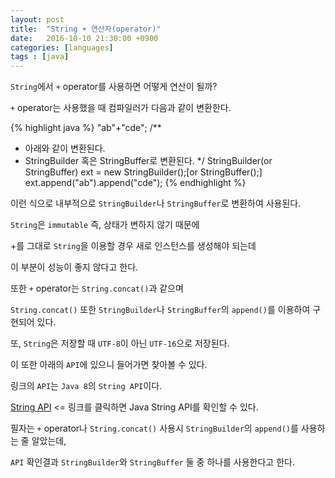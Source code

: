 ```yaml
---
layout: post
title:  "String + 연산자(operator)"
date:   2016-10-10 21:30:00 +0900
categories: [languages]
tags : [java]
---
```

`String`에서 `+` operator를 사용하면 어떻게 연산이 될까?

<!--more-->

`+` operator는 사용했을 때 컴파일러가 다음과 같이 변환한다.

{% highlight java %}
  "ab"+"cde";
  /**
  * 아래와 같이 변환된다.
  * StringBuilder 혹은 StringBuffer로 변환된다.
  */
  StringBuilder(or StringBuffer) ext = new StringBuilder();[or StringBuffer();]
  ext.append("ab").append("cde");
{% endhighlight %}

이런 식으로 내부적으로 `StringBuilder`나 `StringBuffer`로 변환하여 사용된다.

`String`은 `immutable` 즉, 상태가 변하지 않기 때문에

+를 그대로 `String`을 이용할 경우 새로 인스턴스를 생성해야 되는데

이 부분이 성능이 좋지 않다고 한다.

또한 `+` operator는 `String.concat()`과 같으며

`String.concat()` 또한 `StringBuilder`나 `StringBuffer`의 `append()`를 이용하여 구현되어 있다.

또, `String`은 저장할 때 `UTF-8`이 아닌 `UTF-16`으로 저장된다.

이 또한 아래의 `API`에 있으니 들어가면 찾아볼 수 있다.

링크의 `API`는 `Java 8`의 `String API`이다.

[String API](http://docs.oracle.com/javase/8/docs/api/java/lang/String.html) <= 링크를 클릭하면 Java String API를 확인할 수 있다.

필자는 `+` operator나 `String.concat()` 사용시 `StringBuilder`의 `append()`를 사용하는 줄 알았는데,

`API` 확인결과 `StringBuilder`와 `StringBuffer` 둘 중 하나를 사용한다고 한다.
